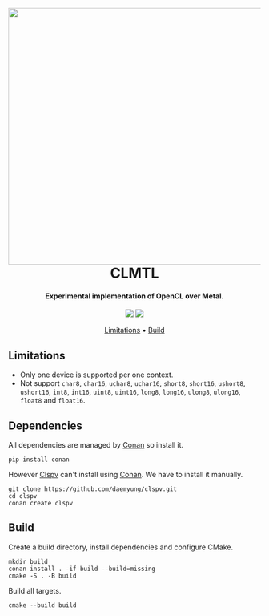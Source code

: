 <h1 align="center">
    <br>
    <img src="https://upload.wikimedia.org/wikipedia/commons/4/4d/OpenCL_logo.svg" width="512">
    <br>
    CLMTL
    <br>
</h1>

<h4 align="center">
    Experimental implementation of OpenCL over Metal.
</h4>

<p align="center">
    <img src="https://github.com/daemyung/clmtl/actions/workflows/build.yml/badge.svg">
    <img src="https://img.shields.io/badge/OpenCL-%3C%3D3.0-yellow">
</p>

<p align="center">
    <a href="#limitations">Limitations</a> •
    <a href="#build">Build</a>
</p>

## Limitations

* Only one device is supported per one context.
* Not support `char8`, `char16`, `uchar8`, `uchar16`, `short8`, `short16`, `ushort8`, `ushort16`, `int8`, `int16`,
  `uint8`, `uint16`, `long8`, `long16`, `ulong8`, `ulong16`, `float8` and `float16`.

## Dependencies

All dependencies are managed by [Conan](https://conan.io/) so install it.

```shell
pip install conan
```

However [Clspv](https://github.com/google/clspv) can't install using [Conan](https://conan.io/). We have to install it
manually.

```shell
git clone https://github.com/daemyung/clspv.git
cd clspv
conan create clspv
```

## Build

Create a build directory, install dependencies and configure CMake.

```shell
mkdir build
conan install . -if build --build=missing
cmake -S . -B build
```

Build all targets.

```shell
cmake --build build
```
